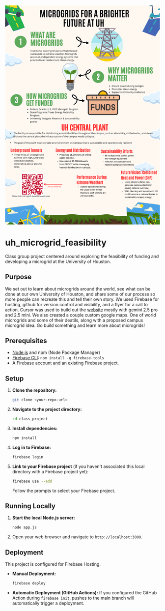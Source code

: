 <!-- Add Poster Image -->
![Project Poster](images/poster.png)

# uh_microgrid_feasibility
Class group project centered around exploring the feasibility of funding and developing a microgrid at the University of Houston.

## Purpose
We set out to learn about microgrids around the world, see what can be done at our own University of Houston, and share some of our process so more people can recreate this and tell their own story.
We used Firebase for hosting, github for version control and visibility, and a flyer for a call to action. Cursor was used to build out the [website](https://uh-microgrid-feasibility.web.app/) mostly with gemini 2.5 pro and 2.5 mini. We also created a couple custom google maps. One of world microgrids and some of their deatils, along with a proposed campus microgrid idea. Go build something and learn more about microgrids!

## Prerequisites

*   [Node.js](https://nodejs.org/) and npm (Node Package Manager)
*   [Firebase CLI](https://firebase.google.com/docs/cli#setup_update_cli): `npm install -g firebase-tools`
*   A Firebase account and an existing Firebase project.

## Setup

1.  **Clone the repository:**
    ```bash
    git clone <your-repo-url>
    ```
2.  **Navigate to the project directory:**
    ```bash
    cd class_project
    ```
3.  **Install dependencies:**
    ```bash
    npm install
    ```
4.  **Log in to Firebase:**
    ```bash
    firebase login
    ```
5.  **Link to your Firebase project** (if you haven't associated this local directory with a Firebase project yet):
    ```bash
    firebase use --add
    ```
    Follow the prompts to select your Firebase project.

## Running Locally

1.  **Start the local Node.js server:**
    ```bash
    node app.js
    ```
2.  Open your web browser and navigate to `http://localhost:3000`.

## Deployment

This project is configured for Firebase Hosting.

*   **Manual Deployment:**
    ```bash
    firebase deploy
    ```
*   **Automatic Deployment (GitHub Actions):** If you configured the GitHub Action during `firebase init`, pushes to the main branch will automatically trigger a deployment.
